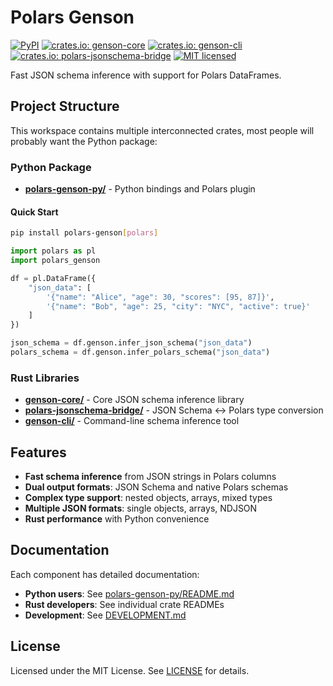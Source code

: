 # Polars Genson

[![PyPI](https://img.shields.io/pypi/v/polars-genson?color=%2300dc00)](https://pypi.org/project/polars-genson)
[![crates.io: genson-core](https://img.shields.io/crates/v/genson-core.svg?label=genson-core)](https://crates.io/crates/genson-core)
[![crates.io: genson-cli](https://img.shields.io/crates/v/genson-cli.svg?label=genson-cli)](https://crates.io/crates/genson-cli)
[![crates.io: polars-jsonschema-bridge](https://img.shields.io/crates/v/polars-jsonschema-bridge.svg?label=polars-jsonschema-bridge)](https://crates.io/crates/polars-jsonschema-bridge)
[![MIT licensed](https://img.shields.io/crates/l/genson-core.svg)](./LICENSE)

Fast JSON schema inference with support for Polars DataFrames.

## Project Structure

This workspace contains multiple interconnected crates, most people will probably want the Python
package:

### Python Package
- **[polars-genson-py/](polars-genson-py/)** - Python bindings and Polars plugin

#### Quick Start

```bash
pip install polars-genson[polars]
```

```python
import polars as pl
import polars_genson

df = pl.DataFrame({
    "json_data": [
        '{"name": "Alice", "age": 30, "scores": [95, 87]}',
        '{"name": "Bob", "age": 25, "city": "NYC", "active": true}'
    ]
})

json_schema = df.genson.infer_json_schema("json_data")
polars_schema = df.genson.infer_polars_schema("json_data")
```

### Rust Libraries

- **[genson-core/](genson-core/)** - Core JSON schema inference library
- **[polars-jsonschema-bridge/](polars-jsonschema-bridge/)** - JSON Schema ↔ Polars type conversion
- **[genson-cli/](genson-cli/)** - Command-line schema inference tool

## Features

- **Fast schema inference** from JSON strings in Polars columns
- **Dual output formats**: JSON Schema and native Polars schemas
- **Complex type support**: nested objects, arrays, mixed types
- **Multiple JSON formats**: single objects, arrays, NDJSON
- **Rust performance** with Python convenience

## Documentation

Each component has detailed documentation:

- **Python users**: See [polars-genson-py/README.md](polars-genson-py/README.md)
- **Rust developers**: See individual crate READMEs
- **Development**: See [DEVELOPMENT.md](DEVELOPMENT.md)

## License

Licensed under the MIT License. See [LICENSE](LICENSE) for details.
